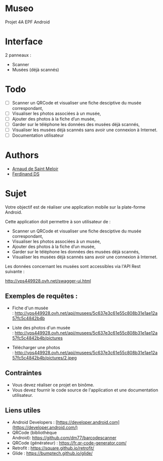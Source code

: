 # Museo
Projet 4A EPF Android

# Interface
2 panneaux :
- Scanner 
- Musées (déjà scannés)


# Todo
- [ ] Scanner un QRCode et visualiser une fiche desciptive du musée correspondant,
- [ ] Visualiser les photos associées à un musée,
- [ ] Ajouter des photos à la fiche d’un musée,
- [ ] Garder sur le téléphone les données des musées déjà scannés,
- [ ] Visualiser les musées déjà scannés sans avoir une connexion à Internet.
- [ ] Documentation utilisateur

# Authors
- [Arnaud de Saint Meloir](https://arnaud.at/) 
- [Ferdinand DS](https://github.com/fduchet)

# Sujet
Votre objectif est de réaliser une application mobile sur la plate-forme Android.

Cette application doit permettre à son utilisateur de :
- Scanner un QRCode et visualiser une fiche desciptive du musée correspondant,
- Visualiser les photos associées à un musée,
- Ajouter des photos à la fiche d’un musée,
- Garder sur le téléphone les données des musées déjà scannés,
- Visualiser les musées déjà scannés sans avoir une connexion à Internet.


Les données concernant les musées sont accessibles via l'API Rest suivante :

<http://vps449928.ovh.net/swagger-ui.html>

## Exemples de requêtes :

-   Fiche d'un musée : <http://vps449928.ovh.net/api/musees/5c637e3c61e55c808b31e1ae12a57fc5c4842b4b>

-   Liste des photos d'un musée : <http://vps449928.ovh.net/api/musees/5c637e3c61e55c808b31e1ae12a57fc5c4842b4b/pictures>

-   Télécharger une photos : <http://vps449928.ovh.net/api/musees/5c637e3c61e55c808b31e1ae12a57fc5c4842b4b/pictures/2.jpeg>

## Contraintes

-   Vous devez réaliser ce projet en binôme.
-   Vous devez fournir le code source de l'application et une documentation utilisateur.

## Liens utiles

-   Android Developers : [https://developer.android.com](https://developer.android.com/)
-   QRCode (bibliothèque Android): <https://github.com/dm77/barcodescanner>
-   QRCode (générateur) : <https://fr.qr-code-generator.com/>
-   Retrofit : <https://square.github.io/retrofit/>
-   Glide : <https://bumptech.github.io/glide/>
